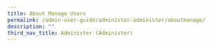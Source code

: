 ```yaml
---
title: About Manage Users
permalink: /admin-user-guide/administer-administer/aboutmanage/
description: ""
third_nav_title: Administer (Administer)
---
```

